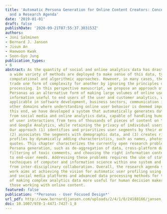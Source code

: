 ```yaml
---
title: 'Automatic Persona Generation for Online Content Creators: Conceptual Rationale
  and a Research Agenda'
date: '2019-01-01'
draft: false
publishDate: '2020-09-21T07:55:37.303153Z'
authors:
- Joni Salminen
- Bernard J. Jansen
- Jisun An
- Haewoon Kwak
- Soon-Gyo Jung
publication_types:
- 6
abstract: As the quantity of social and online analytics data has drastically increased,
  a wide variety of methods are deployed to make sense of this data, typically via
  computational and algorithmic approaches. However, in many cases, these approaches
  trade one form of complexity for another by ignoring the principles of human cognitive
  processing. In this perspective manuscript, we propose an approach of employing
  Personas as an alternative form of making large volumes of online user analytics
  information useful to end users of the user and customer analytics, with results
  applicable in software development, business sectors, communication industry, and
  other domains where understanding online user behavior is deemed important. Toward
  this end, we have developed a system that automatically generates data-driven Personas
  from social media and online analytics data, capable of handling hundreds of millions
  of user interactions from tens of thousands of pieces of content on YouTube, Facebook
  and Google Analytics, while retaining the privacy of individual users of those channels.
  Our approach (1) identifies and prioritizes user segments by their online behavior,
  (2) associates the segments with demographic data, and (3) creates rich Persona
  profiles by dynamically adding characteristics, such as names, photos, and descriptive
  quotes. This chapter characterizes the currently open research problems in automatic
  Persona generation, such as de-aggregation of data, cross-platform data mapping,
  filtering of toxic comments, and choosing the right information content according
  to end-user needs. Addressing these problems requires the use of state-of-the-art
  techniques of computer and information science within one system and benefits greatly
  from inter-disciplinary collaboration. Overall, the research agenda set in this
  work aims at achieving the vision for automatic user profiling using diverse online
  and social media platforms and advanced data processing methods for the end goal
  of making complex analytics data more useful for human decision makers, especially
  those working with online content.
featured: false
publication: '*Personas - User Focused Design*'
url_pdf: http://www.bernardjjansen.com/uploads/2/4/1/8/24188166/jansen_personas_user_focused_design.pdf
doi: 10.1007/978-1-4471-7427-1_8
---
```


